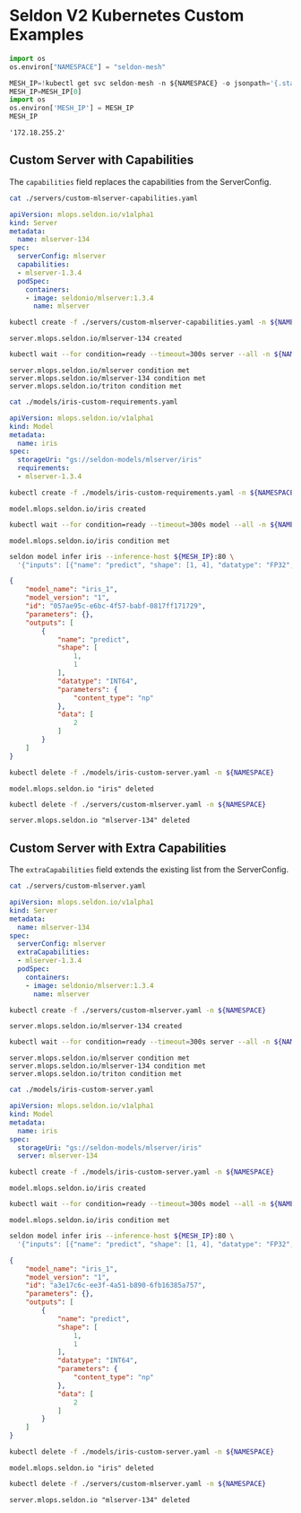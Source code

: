 # Seldon V2 Kubernetes Custom Examples

```python
import os
os.environ["NAMESPACE"] = "seldon-mesh"
```

```python
MESH_IP=!kubectl get svc seldon-mesh -n ${NAMESPACE} -o jsonpath='{.status.loadBalancer.ingress[0].ip}'
MESH_IP=MESH_IP[0]
import os
os.environ['MESH_IP'] = MESH_IP
MESH_IP
```

```
'172.18.255.2'

```

## Custom Server with Capabilities

The `capabilities` field replaces the capabilities from the ServerConfig.

```bash
cat ./servers/custom-mlserver-capabilities.yaml
```

```yaml
apiVersion: mlops.seldon.io/v1alpha1
kind: Server
metadata:
  name: mlserver-134
spec:
  serverConfig: mlserver
  capabilities:
  - mlserver-1.3.4
  podSpec:
    containers:
    - image: seldonio/mlserver:1.3.4
      name: mlserver

```

```bash
kubectl create -f ./servers/custom-mlserver-capabilities.yaml -n ${NAMESPACE}
```

```
server.mlops.seldon.io/mlserver-134 created

```

```bash
kubectl wait --for condition=ready --timeout=300s server --all -n ${NAMESPACE}
```

```
server.mlops.seldon.io/mlserver condition met
server.mlops.seldon.io/mlserver-134 condition met
server.mlops.seldon.io/triton condition met

```

```bash
cat ./models/iris-custom-requirements.yaml
```

```yaml
apiVersion: mlops.seldon.io/v1alpha1
kind: Model
metadata:
  name: iris
spec:
  storageUri: "gs://seldon-models/mlserver/iris"
  requirements:
  - mlserver-1.3.4

```

```bash
kubectl create -f ./models/iris-custom-requirements.yaml -n ${NAMESPACE}
```

```
model.mlops.seldon.io/iris created

```

```bash
kubectl wait --for condition=ready --timeout=300s model --all -n ${NAMESPACE}
```

```
model.mlops.seldon.io/iris condition met

```

```bash
seldon model infer iris --inference-host ${MESH_IP}:80 \
  '{"inputs": [{"name": "predict", "shape": [1, 4], "datatype": "FP32", "data": [[1, 2, 3, 4]]}]}'
```

```json
{
	"model_name": "iris_1",
	"model_version": "1",
	"id": "057ae95c-e6bc-4f57-babf-0817ff171729",
	"parameters": {},
	"outputs": [
		{
			"name": "predict",
			"shape": [
				1,
				1
			],
			"datatype": "INT64",
			"parameters": {
				"content_type": "np"
			},
			"data": [
				2
			]
		}
	]
}

```

```bash
kubectl delete -f ./models/iris-custom-server.yaml -n ${NAMESPACE}
```

```
model.mlops.seldon.io "iris" deleted

```

```bash
kubectl delete -f ./servers/custom-mlserver.yaml -n ${NAMESPACE}
```

```
server.mlops.seldon.io "mlserver-134" deleted

```

## Custom Server with Extra Capabilities

The `extraCapabilities` field extends the existing list from the ServerConfig.

```bash
cat ./servers/custom-mlserver.yaml
```

```yaml
apiVersion: mlops.seldon.io/v1alpha1
kind: Server
metadata:
  name: mlserver-134
spec:
  serverConfig: mlserver
  extraCapabilities:
  - mlserver-1.3.4
  podSpec:
    containers:
    - image: seldonio/mlserver:1.3.4
      name: mlserver

```

```bash
kubectl create -f ./servers/custom-mlserver.yaml -n ${NAMESPACE}
```

```
server.mlops.seldon.io/mlserver-134 created

```

```bash
kubectl wait --for condition=ready --timeout=300s server --all -n ${NAMESPACE}
```

```
server.mlops.seldon.io/mlserver condition met
server.mlops.seldon.io/mlserver-134 condition met
server.mlops.seldon.io/triton condition met

```

```bash
cat ./models/iris-custom-server.yaml
```

```yaml
apiVersion: mlops.seldon.io/v1alpha1
kind: Model
metadata:
  name: iris
spec:
  storageUri: "gs://seldon-models/mlserver/iris"
  server: mlserver-134

```

```bash
kubectl create -f ./models/iris-custom-server.yaml -n ${NAMESPACE}
```

```
model.mlops.seldon.io/iris created

```

```bash
kubectl wait --for condition=ready --timeout=300s model --all -n ${NAMESPACE}
```

```
model.mlops.seldon.io/iris condition met

```

```bash
seldon model infer iris --inference-host ${MESH_IP}:80 \
  '{"inputs": [{"name": "predict", "shape": [1, 4], "datatype": "FP32", "data": [[1, 2, 3, 4]]}]}'
```

```json
{
	"model_name": "iris_1",
	"model_version": "1",
	"id": "a3e17c6c-ee3f-4a51-b890-6fb16385a757",
	"parameters": {},
	"outputs": [
		{
			"name": "predict",
			"shape": [
				1,
				1
			],
			"datatype": "INT64",
			"parameters": {
				"content_type": "np"
			},
			"data": [
				2
			]
		}
	]
}

```

```bash
kubectl delete -f ./models/iris-custom-server.yaml -n ${NAMESPACE}
```

```
model.mlops.seldon.io "iris" deleted

```

```bash
kubectl delete -f ./servers/custom-mlserver.yaml -n ${NAMESPACE}
```

```
server.mlops.seldon.io "mlserver-134" deleted

```

```python

```
